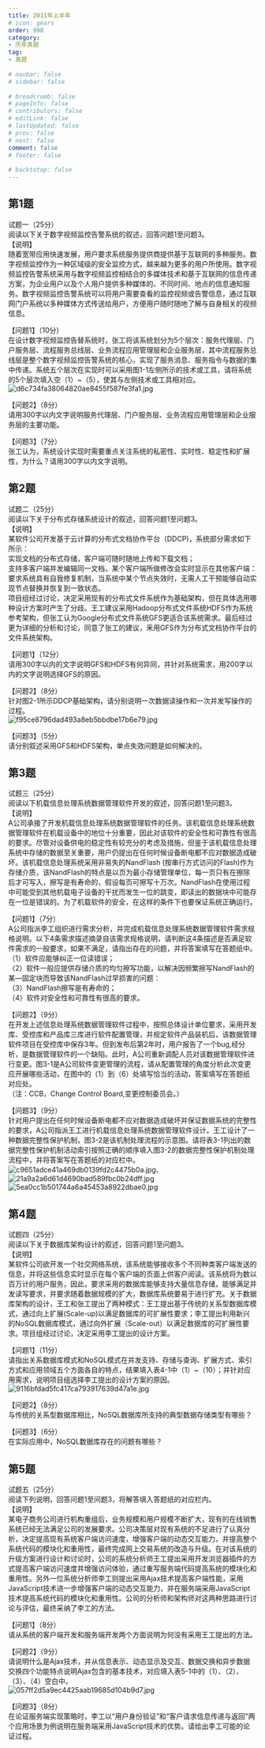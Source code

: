 ```yaml
---  
title: 2011年上半年  
# icon: gears  
order: 998  
category:  
- 历年真题  
tag:  
- 真题  
  
# navbar: false  
# sidebar: false  
  
# breadcrumb: false  
# pageInfo: false  
# contributors: false  
# editLink: false  
# lastUpdated: false  
# prev: false  
# next: false  
comment: false  
# footer: false  
  
# backtotop: false  
---  
```

## 第1题 ##

试题一（25分）  
阅读以下关于数字视频监控告警系统的叙述，回答问题1至问题3。  
【说明】  
随着宽带应用快速发展，用户要求系统服务提供商提供基于互联网的多种服务。数字视频监控作为一种区域级的安全监控方式，越来越为更多的用户所使用。数字视频监控告警系统采用与数字视频监控相结合的多媒体技术和基于互联网的信息传递方案，为企业用户以及个人用户提供多种媒体的、不同时间、地点的信息通知服务。数字视频监控告警系统可以将用户需要查看的监控视频或告警信息，通过互联网门户系统以多种媒体方式传送给用户，方便用户随时随地了解与自身相关的视频信息。  
  
【问题1】（10分）  
在设计数字视频监控告替系统时，张工将该系统划分为5个层次：服务代理层、门户服务层、流程服务总线层、业务流程应用管理层和企业服务层，其中流程服务总线层是整个数字视频监控告警系统的核心，实现了服务消息、服务指令与数据的集中传递。系统五个层次在实现时可以采用图1-1左侧所示的技术或工具，请将系统的5个层次填入空（1）~（5），使其与左侧技术或工具相对应。  
![d6c734fa38064820ae8455f587fe3fa1.jpg][]  
  
【问题2】（8分）  
请用300字以内文字说明服务代理层、门户服务层、业务流程应用管理层和企业服务层的主要功能。  
  
【问题3】（7分）  
张工认为，系统设计实现时需要重点关注系统的私密性、实时性、稳定性和扩展性，为什么？请用300字以内文字说明。  


## 第2题 ##

试题二（25分）  
阅读以下关于分布式存储系统设计的叙述，回答问题1至问题3。  
【说明】  
某软件公司开发基于云计算的分布式文档协作平台（DDCP)，系统部分需求如下所示：  
实现文档的分布式存储，客户端可随时随地上传和下载文档；  
支持多客户端并发编辑同一文档，某个客户端所做修改会实时显示在其他客户端：  
要求系统具有自我修复机制，当系统中某个节点失效时，无需人工干预能够自动实现节点替换并恢复到一致状态。  
项目组经过讨论，决定采用现有的分布式文件系统作为基础架构，但在具体选用哪种设计方案时产生了分歧。王工建议采用Hadoop分布式文件系统HDFS作为系统参考架构，但张工认为Google分布式文件系统GFS更适合该系统需求。最后经过更为详细的分析和讨论，同意了张工的建议，釆用GFS作为分布式文档协作平台的文件系统架构。  
  
【问题1】（12分）  
请用300字以内的文字说明GFS和HDFS有何异同，并针对系统需求，用200字以内的文字说明选择GFS的原因。  
  
【问题2】（8分）  
针对图2-1所示DDCP基础架构，请分别说明一次数据读操作和一次并发写操作的过程。  
![f95ce8796dad493a8eb5bbdbe17b6e79.jpg][]  
  
【问题3】（5分）  
请分别叙述采用GFS和HDFS架构，单点失效问题是如何解决的。  


## 第3题 ##

试题三（25分）  
阅读以下机载信息处理系统数据管理软件开发的叙述，回答问题1至问题3。  
【说明】  
A公司承接了开发机载信息处理系统数据管理软件的任务。该机载信息处理系统数据管理软件在机载设备中的地位十分重要，因此对该软件的安全性和可靠性有很高的要求。尽管对设备供电的稳定性有较充分的考虑及措施，但鉴于该机载信息处理系统中存储的数据至关重要，用户仍提出在任何时候设备断电都不应对数据造成破坏。该机载信息处理系统采用非易失的NandFlash (按串行方式访问的Flash)作为存储介质，该NandFlash的特点是以页为最小存储管理单位，每一页只有在擦除后才可写入，擦写是有寿命的，假设每页可擦写十万次。NandFlash在使用过程中可能受到其他机载电子设备的干扰而发生一位的跳变，即读出的数据块中可能存在一位是错误的。为了机载软件的安全，在这样的条件下也要保证系统正确运行。  
  
【问题1】（7分）  
A公司指派李工组织进行需求分析，并完成机载信息处理系统数据管理软件需求规格说明。以下4条需求描述摘录自该需求规格说明，请判断这4条描述是否满足软件需求的一般要求，如果不满足，请指出存在的问题，并将答案填写在答题纸中。  
（1）软件应能够纠正一位读错误；  
（2）软件一般应提供存储介质的均匀擦写功能，以解决因频繁擦写NandFlash的某—固定块而导致该NandFlash过早损害的问题：  
（3）NandFlash擦写是有寿命的；  
（4）软件对安全性和可靠性有很高的要求。  
  
【问题2】（9分）  
在开发上述信息处理系统数据管理软件过程中，按照总体设计单位要求，采用开发库、受控库和产品库三库进行软件配置管理，并规定软件产品装机后，该数据管理软件项目在受控库中保存3年。但到发布后第2年时，用户报告了一个bug,经分析，是数据管理软件的一个缺陷。此时，A公司重新调配人员对该数据管理软件进行变更。图3-1是A公司软件变更管理的流程，请从配置管理的角度分析此次变更应开展哪些活动，在图中的（1）到（6）处填写恰当的活动，答案填写在答题纸对应处。  
（注：CCB，Change Control Board,变更控制委员会。）  
  
【问题3】（9分）  
针对用户提出在任何时候设备断电都不应对数据造成破坏并保证数据系统的完整性的要求，A公司指派王工进行机载信息处理系统数据管理软件设计。王工设计了一种数据完整性保护机制，图3-2是该机制处理流程的示意图。请将表3-1列出的数据完整性保护机制活动索引按照正确的顺序填入图3-2的数据完整性保护机制处理流程中，并将答案写在答题纸的对应栏中。  
![c9651adce41a469db0139fd2c4475b0a.jpg][]、  
![21a9a2a6d61d4690bad589fbc0b24dff.jpg][]  
![5ea0cc1b501744a6a45453a8922dbae0.jpg][]  


## 第4题 ##

试题四（25分）  
阅读以下关于数据库架构设计的叙述，回答问题1至问题3。  
【说明】  
某软件公司欲开发一个社交网络系统，该系统能够接收多个不同种类客户端发送的信息，并将这些信息实时显示在每个客户端的页面上供客户阅读。该系统将为数以百万计的用户服务，因此，要求采用的数据库能够支持大量信息存储，能够满足并发读写要求，并要求随着数据规模的扩大，数据库系统要易于进行扩充。关于数据库架构的设计，王工和张工提出了两种模式：王工提出基于传统的关系型数据库模式，通过向上扩展(Scale-up)以满足数据库的可扩展性要求；李工提出利用新兴的NoSQL数据库模式，通过向外扩展（Scale-out）以满足数据库的可扩展性要求。项目组经过讨论，决定采用李工提出的设计方案。  
  
【问题1】（11分）  
请指出关系数据库模式和NoSQL模式在并发支持、存储与查询、扩展方式、索引方式和应用领域五个方面各自的特点，结果填入表4-1中（1）~（10）；并针对应用需求，说明项目组选择李工提出的设计方案的原因。  
![9116bfdad5fc417ca793917639d47a1e.jpg][]  
  
【问题2】（8分）  
与传统的关系型数据库相比，NoSQL数据库所支持的典型数据存储类型有哪些？  
  
【问题3】（6分）  
在实际应用中，NoSQL数据库存在的问题有哪些？  


## 第5题 ##

试题五（25分）  
阅读下列说明，回答问题1至问题3，将解答填入答题纸的对应栏内。  
【说明】  
某电子商务公司进行机构重组后，业务规模和用户规模不断扩大，现有的在线销售系统已经无法满足公司的发展要求。公司决策层对现有系统的不足进行了认真分析，决定提高现有系统客户端访问速度，增强客户端的动态交互能力，并提高整个系统代码的模块化和重用性，最终完成网上交易系统的改造与升级。在对该系统的升级方案进行设计和讨论时，公司的系统分析师王工提出采用开发浏览器插件的方式提高客户端访问速度并增强访问体验，通过重写服务端代码提高系统的模块化和重用性。另外一位系统分析师李工则提出采用Ajax技术提高客户端性能，采用JavaScript技术进一步增强客户端的动态交互能力，并在服务端采用JavaScript技术提高系统代码的模块化和重用性。公司的分析师和架构师对这两种思路进行讨论与评估，最终采纳了李工的方法。  
  
【问题1】（8分）  
请从系统的客户端开发和服务端开发两个方面说明为何没有采用王工提出的方法。  
  
【问题2】（9分）  
请说明什么是Ajax技术，并从信息表示、动态显示及交互、数据交换和异步数据交换四个功能特点说明Ajax包含的基本技术，对应填入表5-1中的（1）、（2）、（3）、（4）空白中。  
![057ff2d5a9ec4425aab19685d104b9d7.jpg][]  
  
【问题3】（8分）  
在论证服务端实现策略时，李工以“用户身份验证”和“客户请求信息传递与返回”两个应用场景为例说明在服务端采用JavaScript技术的优势。请给出李工可能的论证过程。  



[d6c734fa38064820ae8455f587fe3fa1.jpg]: https://www.xkxxkx.cn/file/exam/software/系统分析师/案例/第1题/d6c734fa38064820ae8455f587fe3fa1.jpg
[f95ce8796dad493a8eb5bbdbe17b6e79.jpg]: https://www.xkxxkx.cn/file/exam/software/系统分析师/案例/第2题/f95ce8796dad493a8eb5bbdbe17b6e79.jpg
[c9651adce41a469db0139fd2c4475b0a.jpg]: https://www.xkxxkx.cn/file/exam/software/系统分析师/案例/第3题/c9651adce41a469db0139fd2c4475b0a.jpg
[21a9a2a6d61d4690bad589fbc0b24dff.jpg]: https://www.xkxxkx.cn/file/exam/software/系统分析师/案例/第3题/21a9a2a6d61d4690bad589fbc0b24dff.jpg
[5ea0cc1b501744a6a45453a8922dbae0.jpg]: https://www.xkxxkx.cn/file/exam/software/系统分析师/案例/第3题/5ea0cc1b501744a6a45453a8922dbae0.jpg
[9116bfdad5fc417ca793917639d47a1e.jpg]: https://www.xkxxkx.cn/file/exam/software/系统分析师/案例/第4题/9116bfdad5fc417ca793917639d47a1e.jpg
[057ff2d5a9ec4425aab19685d104b9d7.jpg]: https://www.xkxxkx.cn/file/exam/software/系统分析师/案例/第5题/057ff2d5a9ec4425aab19685d104b9d7.jpg
